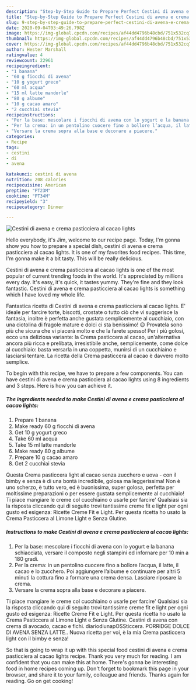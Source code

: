 ```yaml
---
description: "Step-by-Step Guide to Prepare Perfect Cestini di avena e crema pasticciera al cacao lights"
title: "Step-by-Step Guide to Prepare Perfect Cestini di avena e crema pasticciera al cacao lights"
slug: 9-step-by-step-guide-to-prepare-perfect-cestini-di-avena-e-crema-pasticciera-al-cacao-lights
date: 2020-09-04T03:49:26.798Z
image: https://img-global.cpcdn.com/recipes/af44dd4796b48cbd/751x532cq70/cestini-di-avena-e-crema-pasticciera-al-cacao-lights-recipe-main-photo.jpg
thumbnail: https://img-global.cpcdn.com/recipes/af44dd4796b48cbd/751x532cq70/cestini-di-avena-e-crema-pasticciera-al-cacao-lights-recipe-main-photo.jpg
cover: https://img-global.cpcdn.com/recipes/af44dd4796b48cbd/751x532cq70/cestini-di-avena-e-crema-pasticciera-al-cacao-lights-recipe-main-photo.jpg
author: Hester Marshall
ratingvalue: 4
reviewcount: 22961
recipeingredient:
- "1 banana"
- "60 g fiocchi di avena"
- "10 g yogurt greco"
- "60 ml acqua"
- "15 ml latte mandorle"
- "80 g albume"
- "10 g cacao amaro"
- "2 cucchiai stevia"
recipeinstructions:
- "Per la base: mescolare i fiocchi di avena con lo yogurt e la banana schiacciata, versare il composto negli stampini ed infornare per 10 min a 180 gradi."
- "Per la crema: in un pentolino cuocere fino a bollore l’acqua, il latte, il cacao e lo zucchero. Poi aggiungere l’albume e continuare per altri 5 minuti la cottura fino a formare una crema densa. Lasciare riposare la crema."
- "Versare la crema sopra alla base e decorare a piacere."
categories:
- Recipe
tags:
- cestini
- di
- avena

katakunci: cestini di avena 
nutrition: 208 calories
recipecuisine: American
preptime: "PT23M"
cooktime: "PT34M"
recipeyield: "3"
recipecategory: Dinner

---
```



![Cestini di avena e crema pasticciera al cacao lights](https://img-global.cpcdn.com/recipes/af44dd4796b48cbd/751x532cq70/cestini-di-avena-e-crema-pasticciera-al-cacao-lights-recipe-main-photo.jpg)

Hello everybody, it's Jim, welcome to our recipe page. Today, I'm gonna show you how to prepare a special dish, cestini di avena e crema pasticciera al cacao lights. It is one of my favorites food recipes. This time, I'm gonna make it a bit tasty. This will be really delicious.

Cestini di avena e crema pasticciera al cacao lights is one of the most popular of current trending foods in the world. It's appreciated by millions every day. It's easy, it's quick, it tastes yummy. They're fine and they look fantastic. Cestini di avena e crema pasticciera al cacao lights is something which I have loved my whole life.

Fantastica ricetta di Cestini di avena e crema pasticciera al cacao lights. E&#39; ideale per farcire torte, biscotti, crostate o tutto ciò che vi suggerisce la fantasia, inoltre è perfetta anche gustata semplicemente al cucchiaio, con una ciotolina di fragole mature e dolci ci sta benissimo! 😉 Provatela sono più che sicura che vi piacerà molto e che la farete spesso! Per i più golosi, ecco una deliziosa variante: la Crema pasticcera al cacao, un&#39;alternativa ancora più ricca e prelibata, irresistibile anche, semplicemente, come dolce al cucchiaio: basta versarla in una coppetta, munirsi di un cucchiaino e lasciarsi tentare. La ricetta della Crema pasticcera al cacao è davvero molto semplice.


To begin with this recipe, we have to prepare a few components. You can have cestini di avena e crema pasticciera al cacao lights using 8 ingredients and 3 steps. Here is how you can achieve it.

<!--inarticleads1-->

##### The ingredients needed to make Cestini di avena e crema pasticciera al cacao lights:

1. Prepare 1 banana
1. Make ready 60 g fiocchi di avena
1. Get 10 g yogurt greco
1. Take 60 ml acqua
1. Take 15 ml latte mandorle
1. Make ready 80 g albume
1. Prepare 10 g cacao amaro
1. Get 2 cucchiai stevia


Questa Crema pasticcera light al cacao senza zucchero e uova - con il bimby e senza è di una bontà incredibile, golosa ma leggerissima! Non è uno scherzo, è tutto vero, ed è buonissima, super golosa, perfetta per moltissime preparazioni o per essere gustata semplicemente al cucchiaio! Ti piace mangiare le creme col cucchiaino o usarle per farcire&#39; Qualsiasi sia la risposta cliccando qui di seguito trovi tantissime creme fit e light per ogni gusto ed esigenza: Ricette Creme Fit e Light. Per questa ricetta ho usato la Crema Pasticcera al Limone Light e Senza Glutine. 

<!--inarticleads2-->

##### Instructions to make Cestini di avena e crema pasticciera al cacao lights:

1. Per la base: mescolare i fiocchi di avena con lo yogurt e la banana schiacciata, versare il composto negli stampini ed infornare per 10 min a 180 gradi.
1. Per la crema: in un pentolino cuocere fino a bollore l’acqua, il latte, il cacao e lo zucchero. Poi aggiungere l’albume e continuare per altri 5 minuti la cottura fino a formare una crema densa. Lasciare riposare la crema.
1. Versare la crema sopra alla base e decorare a piacere.


Ti piace mangiare le creme col cucchiaino o usarle per farcire&#39; Qualsiasi sia la risposta cliccando qui di seguito trovi tantissime creme fit e light per ogni gusto ed esigenza: Ricette Creme Fit e Light. Per questa ricetta ho usato la Crema Pasticcera al Limone Light e Senza Glutine. Cestini di avena con crema di avocado, cacao e fichi. diariodiunapOSSticcera. PORRIDGE DOLCE DI AVENA SENZA LATTE.. Nuova ricetta per voi, è la mia Crema pasticcera light con il bimby e senza! 

So that is going to wrap it up with this special food cestini di avena e crema pasticciera al cacao lights recipe. Thank you very much for reading. I am confident that you can make this at home. There's gonna be interesting food in home recipes coming up. Don't forget to bookmark this page in your browser, and share it to your family, colleague and friends. Thanks again for reading. Go on get cooking!
